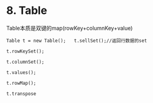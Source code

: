 # 8. Table

Table本质是双键的map\(rowKey+columnKey+value\) 

`Table t = new Table();  
t.sellSet();//返回行数据的set` 

`t.rowKeySet();` 

`t.columnSet();` 

`t.values();` 

`t.rowMap();` 

`t.transpose` 


